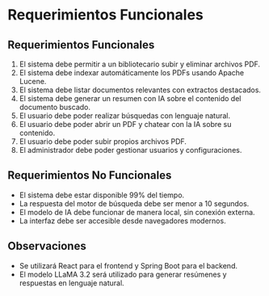 # Requerimientos Funcionales

## Requerimientos Funcionales
1. El sistema debe permitir a un bibliotecario subir y eliminar archivos PDF.
2. El sistema debe indexar automáticamente los PDFs usando Apache Lucene.
3. El sistema debe listar documentos relevantes con extractos destacados.
4. El sistema debe generar un resumen con IA sobre el contenido del documento buscado.
5. El usuario debe poder realizar búsquedas con lenguaje natural.
6. El usuario debe poder abrir un PDF y chatear con la IA sobre su contenido.
7. El usuario debe poder subir propios archivos PDF.
8. El administrador debe poder gestionar usuarios y configuraciones.

## Requerimientos No Funcionales
- El sistema debe estar disponible 99% del tiempo.
- La respuesta del motor de búsqueda debe ser menor a 10 segundos.
- El modelo de IA debe funcionar de manera local, sin conexión externa.
- La interfaz debe ser accesible desde navegadores modernos.

## Observaciones
- Se utilizará React para el frontend y Spring Boot para el backend.
- El modelo LLaMA 3.2 será utilizado para generar resúmenes y respuestas en lenguaje natural.
